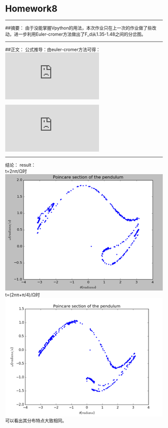 # Homework8



---

##摘要：
由于没能掌握Vpython的用法，本次作业只在上一次的作业做了些改动，进一步利用Euler-cromer方法做出了F_d从1.35-1.48之间的分岔图。

---
##正文：
公式推导：由euler-cromer方法可得：    
![](http://latex.codecogs.com/gif.latex?%5Cfrac%7Bd%20%5Comega%7D%7Bdt%7D%3D-%20%5Cfrac%7Bg%7D%7Bl%7Dsin%28%5Ctheta%29-q%20%5Cfrac%7Bd%5Ctheta%7D%7Bdt%7D&plus;F_D%20sin%28%5COmega_d%20t%29)

![](http://latex.codecogs.com/gif.latex?%5Cfrac%7Bd%5Ctheta%7D%7Bdt%7D%3D%5Comega)

---
结论：
result：    
t=2nπ/Ω时    
![](https://github.com/oohhooh/compuational_physics_N2014301020080/blob/master/images/YO2IQ%24_%246GJ70%40L_%24DMA.png)    
t=(2nπ+π/4)/Ω时    
![](https://github.com/oohhooh/compuational_physics_N2014301020080/blob/master/images/A5L6WHW%5D5~O4GP1%25L9THYAC.png)    
可以看出其分布特点大致相同。
